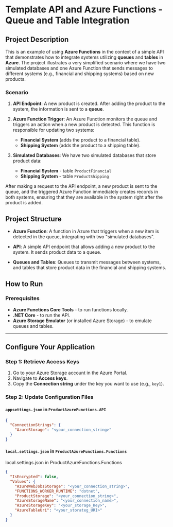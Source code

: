 # Template API and Azure Functions - Queue and Table Integration

## Project Description

This is an example of using **Azure Functions** in the context of a simple API that demonstrates how to integrate systems utilizing **queues** and **tables** in **Azure**. The project illustrates a very simplified scenario where we have two simulated databases and one Azure Function that sends messages to different systems (e.g., financial and shipping systems) based on new products.

### Scenario

1. **API Endpoint**:
   A new product is created. After adding the product to the system, the information is sent to a **queue**.
   
2. **Azure Function Trigger**:
   An Azure Function monitors the queue and triggers an action when a new product is detected. This function is responsible for updating two systems:
   - **Financial System** (adds the product to a financial table).
   - **Shipping System** (adds the product to a shipping table).
   
3. **Simulated Databases**: 
   We have two simulated databases that store product data:
   - **Financial System** - table `ProductFinancial`
   - **Shipping System** - table `ProductShipping`

After making a request to the API endpoint, a new product is sent to the queue, and the triggered Azure Function immediately creates records in both systems, ensuring that they are available in the system right after the product is added.

## Project Structure

- **Azure Function**:
  A function in Azure that triggers when a new item is detected in the queue, integrating with two "simulated databases".
  
- **API**:
  A simple API endpoint that allows adding a new product to the system. It sends product data to a queue.
  
- **Queues and Tables**:
  Queues to transmit messages between systems, and tables that store product data in the financial and shipping systems.

## How to Run

### Prerequisites

- **Azure Functions Core Tools** - to run functions locally.
- **.NET Core** - to run the API.
- **Azure Storage Emulator** (or installed Azure Storage) - to emulate queues and tables.


---

## Configure Your Application

### Step 1: Retrieve Access Keys
1. Go to your Azure Storage account in the Azure Portal.
2. Navigate to **Access keys**.
3. Copy the **Connection string** under the key you want to use (e.g., `key1`).

### Step 2: Update Configuration Files

#### `appsettings.json` in `ProductAzureFunctions.API`

```json
{
  "ConnectionStrings": {
    "AzureStorage": "<your_connection_string>"
  }
}
```

#### `local.settings.json` in `ProductAzureFunctions.Functions`

local.settings.json in ProductAzureFunctions.Functions
```json
{
  "IsEncrypted": false,
  "Values": {
    "AzureWebJobsStorage": "<your_connection_string>",
    "FUNCTIONS_WORKER_RUNTIME": "dotnet",
    "ProductStorage": "<your_connection_string>",
    "AzureStorageName": "<your_connection_name>",
    "AzureStorageKey": "<your_storage_Key>",
    "AzureTableUri": "<your_storateg_URI>"
  }
}
```
